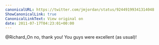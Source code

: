 ```yaml
---
canonicalURL: https://twitter.com/jmjordan/status/92449199341314048
ShowCanonicalLink: true
CanonicalLinkText: View original on
date: 2011-07-17T04:23:01+00:00
---
```

@Richard_On no, thank you! You guys were excellent (as usual)!